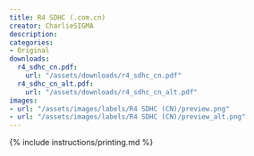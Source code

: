 ```yaml
---
title: R4 SDHC (.com.cn)
creator: CharlieSIGMA
description:
categories:
- Original
downloads:
  r4_sdhc_cn.pdf:
    url: "/assets/downloads/r4_sdhc_cn.pdf"
  r4_sdhc_cn_alt.pdf:
    url: "/assets/downloads/r4_sdhc_cn_alt.pdf"
images:
- url: "/assets/images/labels/R4 SDHC (CN)/preview.png"
- url: "/assets/images/labels/R4 SDHC (CN)/preview_alt.png"
---
```


{% include instructions/printing.md %}
